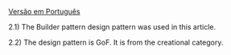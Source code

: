 [Versão em Português](Resposta.md)

2.1) The Builder pattern design pattern was used in this article.

2.2) The design pattern is GoF. It is from the creational category.
